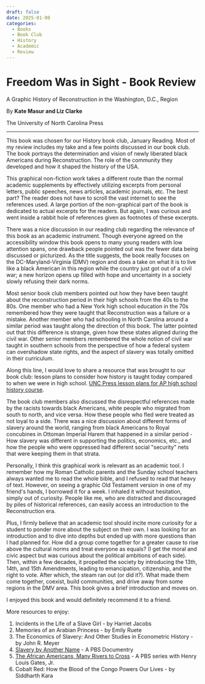 ```yaml
---
draft: false
date: 2025-01-08 
categories:
  - Books
  - Book Club
  - History
  - Academic
  - Review
---
```


# Freedom Was in Sight - Book Review

A Graphic History of Reconstruction in the Washington, D.C., Region

By **Kate Masur and Liz Clarke**

The University of North Carolina Press

______

This book was chosen for our History book club, January Reading. Most of my review includes my take and a few points discussed in our book club.
The book portrays the determination and vision of newly liberated black Americans during Reconstruction. The role of the community they developed and how it shaped the history of the USA.

This graphical non-fiction work takes a different route than the normal academic supplements by effectively utilizing excerpts from personal letters, public speeches, news articles, academic journals, etc. The best part? The reader does not have to scroll the vast internet to see the references used. A large portion of the non-graphical part of the book is dedicated to actual excerpts for the readers. But again, I was curious and went inside a rabbit hole of references given as footnotes of these excerpts.

There was a nice discussion in our reading club regarding the relevance of this book as an academic instrument. Though everyone agreed on the accessibility window this book opens to many young readers with low attention spans, one drawback people pointed out was the fewer data being discussed or picturized. As the title suggests, the book really focuses on the DC-Maryland-Virginia (DMV) region and does a take on what it is to live like a black American in this region while the country just got out of a civil war; a new horizon opens up filled with hope and uncertainty in a society slowly refusing their dark norms.

Most senior book club members pointed out how they have been taught about the reconstruction period in their high schools from the 40s to the 80s. One member who had a New York high school education in the 70s remembered how they were taught that Reconstruction was a failure or a mistake. Another member who had schooling in North Carolina around a similar period was taught along the direction of this book. The latter pointed out that this difference is strange, given how these states aligned during the civil war. Other senior members remembered the whole notion of civil war taught in southern schools from the perspective of how a federal system can overshadow state rights, and the aspect of slavery was totally omitted in their curriculum.

Along this line, I would love to share a resource that was brought to our book club: lesson plans to consider how history is taught today compared to when we were in high school. [UNC Press lesson plans for AP high school history course](https://uncpress.org/book/9781469680187/freedom-was-in-sight/).

The book club members also discussed the disrespectful references made by the racists towards black Americans, white people who migrated from south to north, and vice versa. How these people who fled were treated as not loyal to a side. There was a nice discussion about different forms of slavery around the world, ranging from black Americans to Royal concubines in Ottoman Imperial Harem that happened in a similar period - How slavery was different in supporting the politics, economics, etc., and how the people who were oppressed had different social "security" nets that were keeping them in that strata.

Personally, I think this graphical work is relevant as an academic tool. I remember how my Roman Catholic parents and the Sunday school teachers always wanted me to read the whole bible, and I refused to read that heavy of text. However, on seeing a graphic Old Testament version in one of my friend's hands, I borrowed it for a week. I inhaled it without hesitation, simply out of curiosity. People like me, who are distracted and discouraged by piles of historical references, can easily access an introduction to the Reconstruction era.

Plus, I firmly believe that an academic tool should incite more curiosity for a student to ponder more about the subject on their own. I was looking for an introduction and to dive into depths but ended up with more questions than I had planned for. How did a group come together for a greater cause to rise above the cultural norms and treat everyone as equals? (I get the moral and civic aspect but was curious about the political ambitions of each side). Then, within a few decades, it propelled the society by introducing the 13th, 14th, and 15th Amendments, leading to emancipation, citizenship, and the right to vote. After which, the steam ran out (or did it?). What made them come together, coexist, build communities, and drive away from some regions in the DMV area. This book gives a brief introduction and moves on.

I enjoyed this book and would definitely recommend it to a friend.

More resources to enjoy: 

1. Incidents in the Life of a Slave Girl - by Harriet Jacobs
2. Memories of an Arabian Princess - by Emily Ruete
3. The Economics of Slavery: And Other Studies in Econometric History - by John R. Meyer
4. [Slavery by Another Name](https://www.pbs.org/video/slavery-another-name-slavery-video/) - A PBS Documentry
5. [The African Americans, Many Rivers to Cross](https://www.pbs.org/wnet/african-americans-many-rivers-to-cross/) - A PBS series with Henry Louis Gates, Jr.
6. Cobalt Red: How the Blood of the Congo Powers Our Lives - by Siddharth Kara